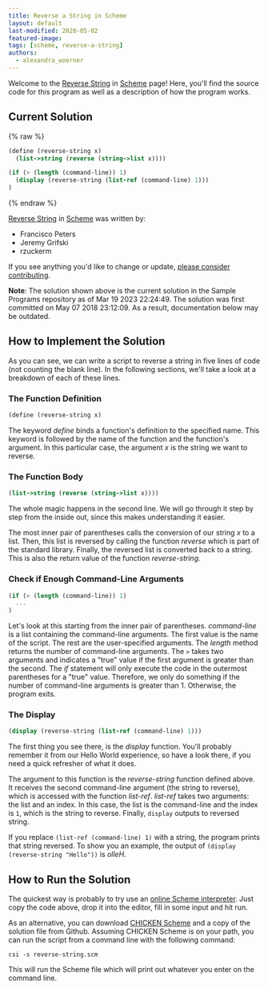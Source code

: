 ```yaml
---
title: Reverse a String in Scheme
layout: default
last-modified: 2020-05-02
featured-image:
tags: [scheme, reverse-a-string]
authors:
  - alexandra_woerner
---
```


Welcome to the [Reverse String](https://sampleprograms.io/projects/reverse-string) in [Scheme](https://sampleprograms.io/languages/scheme) page! Here, you'll find the source code for this program as well as a description of how the program works.

## Current Solution

{% raw %}

```scheme
(define (reverse-string x)
  (list->string (reverse (string->list x))))

(if (> (length (command-line)) 1)
  (display (reverse-string (list-ref (command-line) 1)))
)
```

{% endraw %}

[Reverse String](https://sampleprograms.io/projects/reverse-string) in [Scheme](https://sampleprograms.io/languages/scheme) was written by:

- Francisco Peters
- Jeremy Grifski
- rzuckerm

If you see anything you'd like to change or update, [please consider contributing](https://github.com/TheRenegadeCoder/sample-programs).

**Note**: The solution shown above is the current solution in the Sample Programs repository as of Mar 19 2023 22:24:49. The solution was first committed on May 07 2018 23:12:09. As a result, documentation below may be outdated.

## How to Implement the Solution

As you can see, we can write a script to reverse a string in five lines of code (not counting the blank line).
In the following sections, we'll take a look at a breakdown of each of these lines.

### The Function Definition

```scheme
(define (reverse-string x)
```

The keyword *define* binds a function's definition to the specified name. This
keyword is followed by the name of the function and the function's argument. In
this particular case, the argument *x* is the string we want to reverse.

### The Function Body

```scheme
(list->string (reverse (string->list x))))
```

The whole magic happens in the second line. We will go through it step by step
from the inside out, since this makes understanding it easier.

The most inner pair of parentheses calls the conversion of our string *x* to a
list. Then, this list is reversed by calling the function *reverse* which is part
of the standard library. Finally, the reversed list is converted back to a string.
This is also the return value of the function *reverse-string*.

### Check if Enough Command-Line Arguments

```scheme
(if (> (length (command-line)) 1)
  ...
)
```

Let's look at this starting from the inner pair of parentheses.
*command-line* is a list containing the command-line arguments. The first value
is the name of the script. The rest are the user-specified arguments. The *length*
method returns the number of command-line arguments. The `>` takes two arguments
and indicates a "true" value if the first argument is greater than the second.
The *if* statement will only execute the code in the outermost parentheses
for a "true" value. Therefore, we only do something if the number of command-line
arguments is greater than 1. Otherwise, the program exits.

### The Display

```scheme
(display (reverse-string (list-ref (command-line) 1)))
```

The first thing you see there, is the *display* function. You'll probably remember
it from our Hello World experience, so have a look there, if you need a quick
refresher of what it does.

The argument to this function is the *reverse-string* function defined above. It
receives the second command-line argument (the string to reverse),
which is accessed with the function *list-ref*. *list-ref* takes two arguments:
the list and an index. In this case, the list is the command-line and the index
is `1`, which is the string to reverse. Finally, `display` outputs to reversed
string.

If you replace `(list-ref (command-line) 1)` with a string, the program prints that string
reversed. To show you an example, the output of
`(display (reverse-string "Hello"))` is *olleH*.


## How to Run the Solution

The quickest way is probably to try use an [online Scheme interpreter][1]. Just copy
the code above, drop it into the editor, fill in some input and hit run.

As an alternative, you can download [CHICKEN Scheme][2] and a copy of the solution
file from Github. Assuming CHICKEN Scheme is on your path, you can run the
script from a command line with the following command:

```console
csi -s reverse-string.scm
```

This will run the Scheme file which will print out whatever you enter on the
command line.

[1]: https://www.jdoodle.com/execute-scheme-online/
[2]: https://call-cc.org/
